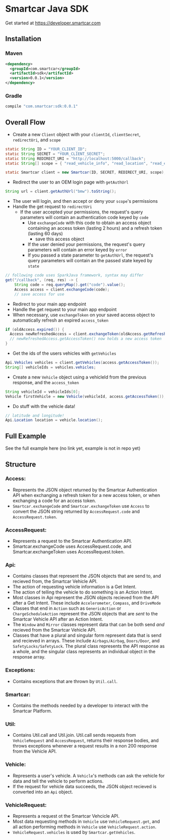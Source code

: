 # Smartcar Java SDK

Get started at https://developer.smartcar.com

## Installation

### Maven

```xml
<dependency>
  <groupId>com.smartcar</groupId>
  <artifactId>sdk</artifactId>
  <version>0.0.1</version>
</dependency>
```

### Gradle

```groovy
compile "com.smartcar:sdk:0.0.1"
```

## Overall Flow

* Create a new `Client` object with your `clientId`, `clientSecret`,
`redirectUri`, and `scope`

```java
static String ID = "YOUR_CLIENT_ID";
static String SECRET = "YOUR_CLIENT_SECRET";
static String REDIRECT_URI = "http://localhost:5000/callback";
static String[] scope = { "read_vehicle_info", "read_location", "read_engine"};

static Smartcar client = new Smartcar(ID, SECRET, REDIRECT_URI, scope);
```

* Redirect the user to an OEM login page with `getAuthUrl`

```java
String url = client.getAuthUrl("bmw").toString();
```

* The user will login, and then accept or deny your `scope`'s permissions
* Handle the get request to `redirectUri`
  * If the user accepted your permissions, the request's query parameters will contain an
    authentication code keyed by `code`
    * Use `exchangeCode` with this code to obtain an access object
    containing an access token (lasting 2 hours) and a refresh token
    (lasting 60 days)
      * save this access object
    * If the user denied your permissions, the request's query parameters will contain an
    error keyed by `error`
    * If you passed a state parameter to `getAuthUrl`, the request's query parameters will contain an
    the passed state keyed by `state`

```java
// following code uses SparkJava framework, syntax may differ
get("/callback", (req, res) -> {
    String code = req.queryMap().get("code").value();
    Access access = client.exchangeCode(code);
    // save access for use
```

* Redirect to your main app endpoint
* Handle the get request to your main app endpoint
* When necessary, use `exchangeToken` on your saved access object to automatically refresh an
expired `access_token`

```java
if (oldAccess.expired()) {
  Access newRefreshedAccess = client.exchangeToken(oldAccess.getRefreshToken());
  // newRefreshedAccess.getAccessToken() now holds a new access token
}
```

* Get the ids of the users vehicles with `getVehicles`

```java
Api.Vehicles vehicles = client.getVehicles(access.getAccessToken());
String[] vehicleIds = vehicles.vehicles;
```

* Create a new `Vehicle` object using a vehicleId from the previous response, and
the `access_token`

```java
String vehicleId = vehicleIds[0];
Vehicle firstVehicle = new Vehicle(vehicleId, access.getAccessToken());
```

* Do stuff with the vehicle data!

```java
// latitude and longitude!
Api.Location location = vehicle.location();
```

## Full Example

See the full example here (no link yet, example is not in repo yet)

## Structure

### Access:
* Represents the JSON object returned by the Smartcar Authentication API when
  exchanging a refresh token for a new access token, or when exchanging a
  code for an access token.
* `Smartcar.exchangeCode` and `Smartcar.exchangeToken` use `Access` to convert the
  JSON string returned by `AccessRequest.code` and `AccessRequest.token`.

### AccessRequest:
* Represents a request to the Smartcar Authentication API.
* Smartcar.exchangeCode uses AccessRequest.code, and Smartcar.exchangeToken
  uses AccessRequest.token.

### Api:
* Contains classes that represent the JSON objects that are send to, and
  recieved from, the Smartcar Vehicle API.
* The action of requesting vehicle information is a Get Intent.
* The action of telling the vehicle to do something is an Action Intent.
* Most classes in Api represent the JSON objects recieved from the API after
  a Get Intent. These include `Accelerometer`, `Compass`, and `DriveMode`
* Classes that end in `Action` such as `GenericAction` or
  `ChargeScheduleAction` represent the JSON objects that are *sent* to the
  Smartcar Vehicle API after an Action Intent.
* The `Window` and `Mirror` classes represent data that can be both send
  *and* recieved from the Smartcar Vehicle API.
* Classes that have a plural and singular form represent data that is
  send and recieved in arrays. These include `Airbags/Airbag`, `Doors/Door`,
  and `SafetyLocks/SafetyLock`. The plural class represents the API response
  as a whole, and the singular class represents an individual object in the
  response array.

### Exceptions:
* Contains exceptions that are thrown by `Util.call`.

### Smartcar:
* Contains the methods needed by a developer to interact with the Smartcar
  Platform.

### Util:
* Contains Util.call and Util.join. Util.call sends requests from
  `VehicleRequest` and `AccessRequest`, returns their response bodies, and
  throws exceptions whenever a request results in a non 200 response from the
  Vehicle API.

### Vehicle:
* Represents a user's vehicle. A `Vehicle`'s methods can ask the vehicle for
  data and tell the vehicle to perform actions.
* If the request for vehicle data succeeds, the JSON object recieved is
  converted into an `Api` object.

### VehicleRequest:
* Represents a request ot the Smartcar Vehcicle API.
* Most data requesting methods in `Vehicle` use `VehicleRequest.get`, and all
  action performing methods in `Vehicle` use `VehicleRequest.action`.
* `VehicleRequest.vehicles` is used by `Smartcar.getVehicles`.
